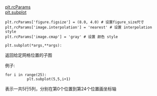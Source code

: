 [plt.rcParams](#rcParams)  
[plt.subplot](#subplot)
<div id="rcParams"></div>

```
plt.rcParams['figure.figsize'] = (8.0, 4.0) # 设置figure_size尺寸  
plt.rcParams['image.interpolation'] = 'nearest' # 设置 interpolation style  
plt.rcParams['image.cmap'] = 'gray' # 设置 颜色 style
```


<div id="subplot"></div>  

```
plt.subplot(*args,**args): 
```  

返回给定网格位置的子图  

例子:  
```
for i in range(25):  
          plt.subplot(5,5,i+1)
```  
表示一共5行5列，分别在第0个位置到第24个位置画坐标轴
